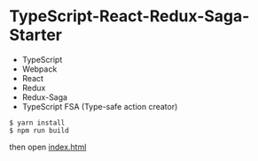 # TypeScript-React-Redux-Saga-Starter

* TypeScript
* Webpack
* React
* Redux
* Redux-Saga
* TypeScript FSA (Type-safe action creator)

```
$ yarn install
$ npm run build
```

then open [index.html](https://tkrkt.github.io/typescript-react-redux-saga-starter/)
